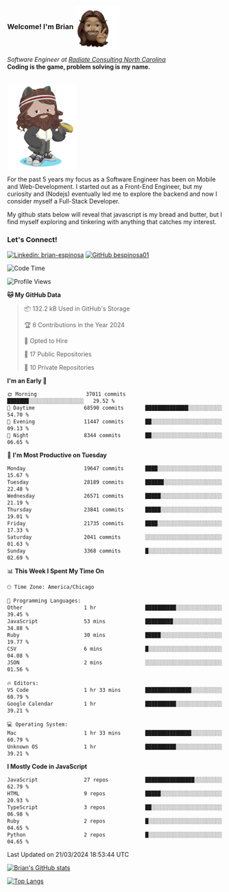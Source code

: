 ###  Welcome! I'm Brian <img align="center" src="https://github.com/bespinosa01/bespinosa01/blob/main/assets/peace-animoji.png" height="100" /></h2>
<p><em>Software Engineer at <a href="https://www.radiateconsulting.coop/north-carolina-tech-coop">Radiate Consulting North Carolina</a>
 <br/>
<!-- </br>Developer Consultant at <a href="https://codethedream.org/">Code The Dream</a> -->
</em> <b>Coding is the game, problem solving is my name.</b></p>

<br/>


 <img align="center" src="https://github.com/bespinosa01/bespinosa01/blob/main/assets/octo-me.png" height="200" /> 
 <p>
 For the past 5 years my focus as a Software Engineer has been on Mobile and Web-Development. I started out as a Front-End Engineer, but my curiosity and (Nodejs) eventually led me to explore the backend and now I consider myself a Full-Stack Developer.
</p>
<p>
 My github stats below will reveal that javascript is my bread and butter, but I find myself exploring and tinkering with anything that catches my interest. 
 </p>
 
 
### Let's Connect!

[![Linkedin: brian-espinosa](https://img.shields.io/badge/-brian--espinosa-blue?style=flat-square&logo=Linkedin&logoColor=white&link=https://www.linkedin.com/in/brian-espinosa/)](https://www.linkedin.com/in/brian-espinosa/)
[![GitHub bespinosa01](https://img.shields.io/github/followers/bespinosa01?label=follow&style=social)](https://github.com/bespinosa01)



<!--START_SECTION:waka-->
![Code Time](http://img.shields.io/badge/Code%20Time-1%2C469%20hrs%2029%20mins-blue)

![Profile Views](http://img.shields.io/badge/Profile%20Views-0-blue)

**🐱 My GitHub Data** 

> 📦 132.2 kB Used in GitHub's Storage 
 > 
> 🏆 6 Contributions in the Year 2024
 > 
> 💼 Opted to Hire
 > 
> 📜 17 Public Repositories 
 > 
> 🔑 10 Private Repositories 
 > 
**I'm an Early 🐤** 

```text
🌞 Morning                37011 commits       ███████░░░░░░░░░░░░░░░░░░   29.52 % 
🌆 Daytime                68590 commits       ██████████████░░░░░░░░░░░   54.70 % 
🌃 Evening                11447 commits       ██░░░░░░░░░░░░░░░░░░░░░░░   09.13 % 
🌙 Night                  8344 commits        ██░░░░░░░░░░░░░░░░░░░░░░░   06.65 % 
```
📅 **I'm Most Productive on Tuesday** 

```text
Monday                   19647 commits       ████░░░░░░░░░░░░░░░░░░░░░   15.67 % 
Tuesday                  28189 commits       ██████░░░░░░░░░░░░░░░░░░░   22.48 % 
Wednesday                26571 commits       █████░░░░░░░░░░░░░░░░░░░░   21.19 % 
Thursday                 23841 commits       █████░░░░░░░░░░░░░░░░░░░░   19.01 % 
Friday                   21735 commits       ████░░░░░░░░░░░░░░░░░░░░░   17.33 % 
Saturday                 2041 commits        ░░░░░░░░░░░░░░░░░░░░░░░░░   01.63 % 
Sunday                   3368 commits        █░░░░░░░░░░░░░░░░░░░░░░░░   02.69 % 
```


📊 **This Week I Spent My Time On** 

```text
🕑︎ Time Zone: America/Chicago

💬 Programming Languages: 
Other                    1 hr                ██████████░░░░░░░░░░░░░░░   39.45 % 
JavaScript               53 mins             █████████░░░░░░░░░░░░░░░░   34.88 % 
Ruby                     30 mins             █████░░░░░░░░░░░░░░░░░░░░   19.77 % 
CSV                      6 mins              █░░░░░░░░░░░░░░░░░░░░░░░░   04.08 % 
JSON                     2 mins              ░░░░░░░░░░░░░░░░░░░░░░░░░   01.56 % 

🔥 Editors: 
VS Code                  1 hr 33 mins        ███████████████░░░░░░░░░░   60.79 % 
Google Calendar          1 hr                ██████████░░░░░░░░░░░░░░░   39.21 % 

💻 Operating System: 
Mac                      1 hr 33 mins        ███████████████░░░░░░░░░░   60.79 % 
Unknown OS               1 hr                ██████████░░░░░░░░░░░░░░░   39.21 % 
```

**I Mostly Code in JavaScript** 

```text
JavaScript               27 repos            ████████████████░░░░░░░░░   62.79 % 
HTML                     9 repos             █████░░░░░░░░░░░░░░░░░░░░   20.93 % 
TypeScript               3 repos             ██░░░░░░░░░░░░░░░░░░░░░░░   06.98 % 
Ruby                     2 repos             █░░░░░░░░░░░░░░░░░░░░░░░░   04.65 % 
Python                   2 repos             █░░░░░░░░░░░░░░░░░░░░░░░░   04.65 % 
```




 Last Updated on 21/03/2024 18:53:44 UTC
<!--END_SECTION:waka-->


<!--  Github STATS -->
[![Brian's GitHub stats](https://github-readme-stats.vercel.app/api?username=bespinosa01&hide=stars,contribs&count_private=true&show_icons=true)](https://github.com/anuraghazra/github-readme-stats)

[![Top Langs](https://github-readme-stats.vercel.app/api/top-langs/?username=bespinosa01&layout=compact)](https://github.com/anuraghazra/github-readme-stats)



<!--
**bespinosa01/bespinosa01** is a ✨ _special_ ✨ repository because its `README.md` (this file) appears on your GitHub profile.

Here are some ideas to get you started:

- 🔭 I’m currently working on ...
- 🌱 I’m currently learning ...
- 👯 I’m looking to collaborate on ...
- 🤔 I’m looking for help with ...
- 💬 Ask me about ...
- 📫 How to reach me: ...
- 😄 Pronouns: ...
- ⚡ Fun fact: ...
-->
